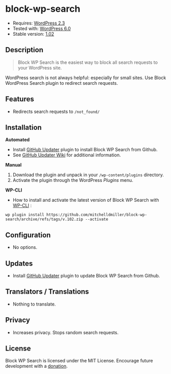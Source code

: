 block-wp-search
====================
* Requires: [WordPress 2.3](https://wordpress.org/support/wordpress-version/version-2-3/)
* Tested with: [WordPress 6.0](https://wordpress.org/support/wordpress-version/version-6-0/)
* Stable version: [1.02](https://github.com/mitchelldmiller/block-wp-search/releases/latest)

Description
-----------
>Block WP Search is the easiest way to block all search requests to your WordPress site.

WordPress search is not always helpful: especially for small sites. 
Use Block WordPress Search plugin to redirect search requests.

Features
-----------
* Redirects search requests to `/not_found/`

Installation
-----------

__Automated__
* Install [GitHub Updater](https://github.com/afragen/github-updater/releases/latest) plugin to install Block WP Search from Github.
* See [GitHub Updater Wiki](https://github.com/afragen/github-updater/wiki) for additional information.

__Manual__
1. Download the plugin and unpack in your `/wp-content/plugins` directory.
2. Activate the plugin through the WordPress _Plugins_ menu.

__WP-CLI__
* How to install and activate the latest version of Block WP Search with [WP-CLI](https://wp-cli.org/) :

`wp plugin install https://github.com/mitchelldmiller/block-wp-search/archive/refs/tags/v.102.zip --activate`

Configuration
-----------
* No options.

Updates
-----------
* Install [GitHub Updater](https://github.com/afragen/github-updater/releases/latest) plugin to update Block WP Search from Github.

Translators / Translations
-----------
* Nothing to translate.

Privacy
-----------
* Increases privacy. Stops random search requests.

License
-----------
Block WP Search is licensed under the MIT License.
Encourage future development with a [donation](https://www.paypal.com/cgi-bin/webscr?cmd=_s-xclick&hosted_button_id=4AAGBFXRAPFJY).

